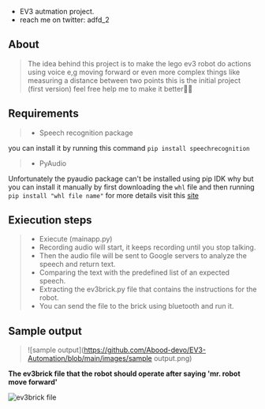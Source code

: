 - EV3 autmation project. 
- reach me on twitter: adfd_2

## About 
>The idea behind this project is to make the lego ev3 robot do actions using voice 
>e,g moving forward or even more complex things like measuring a distance between two 
>points this is the initial project (first version) feel free help me to make it better🤞🤞

## Requirements 
> - Speech recognition package

you can install it by running this command
`pip install speechrecognition`

> - PyAudio

Unfortunately the pyaudio package can't be installed using pip IDK why
but you can install it manually by first downloading the `whl` file 
and then running `pip install "whl file name"` for more details visit this [site](https://stackoverflow.com/a/55630212)

## Exiecution steps
>- Exiecute (mainapp.py)
>- Recording audio will start, it keeps recording until you stop talking.
>- Then the audio file will be sent to Google servers to analyze the speech and return text.  
>- Comparing the text with the predefined list of an expected speech.
>- Extracting the ev3brick.py file that contains the instructions for the robot.
>- You can send the file to the brick using bluetooth and run it.

## Sample output
> ![sample output](https://github.com/Abood-devo/EV3-Automation/blob/main/images/sample output.png)

**The ev3brick file that the robot should operate after saying 'mr. robot move forward'**

![ev3brick file](https://github.com/Abood-devo/Abood-devo/blob/main/images/output%20file.png)
